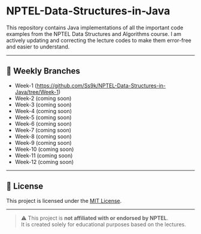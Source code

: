 # NPTEL-Data-Structures-in-Java
This repository contains Java implementations of all the important code examples from the NPTEL Data Structures and Algorithms course. 
I am actively updating and correcting the lecture codes to make them error-free and easier to understand.

---

## 📅 Weekly Branches
- Week-1 (https://github.com/Ss9k/NPTEL-Data-Structures-in-Java/tree/Week-1)
- Week-2 (coming soon)
- Week-3 (coming soon)
- Week-4 (coming soon)
- Week-5 (coming soon)
- Week-6 (coming soon)
- Week-7 (coming soon)
- Week-8 (coming soon)
- Week-9 (coming soon)
- Week-10 (coming soon)
- Week-11 (coming soon)
- Week-12 (coming soon)

---

## 📝 License
This project is licensed under the [MIT License](LICENSE).

---
> ⚠️ This project is **not affiliated with or endorsed by NPTEL**.  
> It is created solely for educational purposes based on the lectures.

